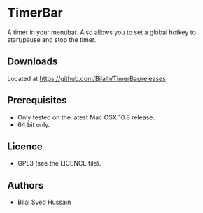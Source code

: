 
TimerBar
=========
A timer in your menubar. Also allows you to set a global hotkey to start/pause and stop the timer.


Downloads
---------
Located at https://github.com/Bilalh/TimerBar/releases


Prerequisites
-------------
* Only tested on the latest Mac OSX 10.8 release.
* 64 bit only.


Licence
-------
* GPL3 (see the LICENCE file).


Authors
-------
* Bilal Syed Hussain
